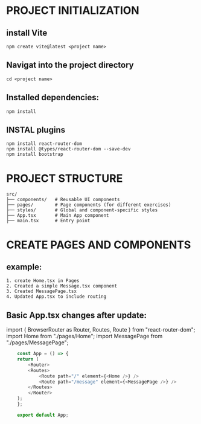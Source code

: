 # PROJECT INITIALIZATION
## install Vite
    npm create vite@latest <project name>

## Navigat into the project directory
    cd <project name>

## Installed dependencies:
    npm install
## INSTAL plugins
    npm install react-router-dom
    npm install @types/react-router-dom --save-dev
    npm install bootstrap


# PROJECT STRUCTURE
    src/
    ├── components/   # Reusable UI components
    ├── pages/        # Page components (for different exercises)
    ├── styles/       # Global and component-specific styles
    ├── App.tsx       # Main App component
    ├── main.tsx      # Entry point



# CREATE PAGES AND COMPONENTS
## example:
    1. create Home.tsx in Pages
    2. Created a simple Message.tsx component
    3. Created MessagePage.tsx 
    4. Updated App.tsx to include routing
## Basic App.tsx changes after update:
import { BrowserRouter as Router, Routes, Route } from "react-router-dom";
import Home from "./pages/Home";
import MessagePage from "./pages/MessagePage";

```js
    const App = () => {
    return (
        <Router>
        <Routes>
            <Route path="/" element={<Home />} />
            <Route path="/message" element={<MessagePage />} />
        </Routes>
        </Router>
    );
    };

    export default App;
```

